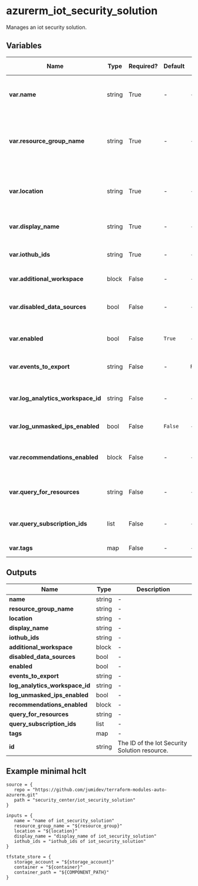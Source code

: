 # azurerm_iot_security_solution

Manages an iot security solution.

## Variables

| Name | Type | Required? |  Default  |  possible values |  Description |
| ---- | ---- | --------- |  ----------- | ----------- | ----------- |
| **var.name** | string | True | -  |  -  |  Specifies the name of the Iot Security Solution. Changing this forces a new resource to be created. | 
| **var.resource_group_name** | string | True | -  |  -  |  Specifies the name of the resource group in which to create the Iot Security Solution. Changing this forces a new resource to be created. | 
| **var.location** | string | True | -  |  -  |  Specifies the supported Azure location where the resource exists. Changing this forces a new resource to be created. | 
| **var.display_name** | string | True | -  |  -  |  Specifies the Display Name for this Iot Security Solution. | 
| **var.iothub_ids** | string | True | -  |  -  |  Specifies the IoT Hub resource IDs to which this Iot Security Solution is applied. | 
| **var.additional_workspace** | block | False | -  |  -  |  A `additional_workspace` block. | 
| **var.disabled_data_sources** | bool | False | -  |  -  |  A list of disabled data sources for the Iot Security Solution. Possible value is `TwinData`. | 
| **var.enabled** | bool | False | `True`  |  -  |  Is the Iot Security Solution enabled? Defaults to `true`. | 
| **var.events_to_export** | string | False | -  |  `RawEvents`  |  A list of data which is to exported to analytic workspace. Valid values include `RawEvents`. | 
| **var.log_analytics_workspace_id** | string | False | -  |  -  |  Specifies the Log Analytics Workspace ID to which the security data will be sent. | 
| **var.log_unmasked_ips_enabled** | bool | False | `False`  |  -  |  Should IP addressed be unmasked in the log? Defaults to `false`. | 
| **var.recommendations_enabled** | block | False | -  |  -  |  A `recommendations_enabled` block of options to enable or disable as defined below. | 
| **var.query_for_resources** | string | False | -  |  -  |  An Azure Resource Graph query used to set the resources monitored. | 
| **var.query_subscription_ids** | list | False | -  |  -  |  A list of subscription Ids on which the user defined resources query should be executed. | 
| **var.tags** | map | False | -  |  -  |  A mapping of tags to assign to the resource. | 



## Outputs

| Name | Type | Description |
| ---- | ---- | --------- | 
| **name** | string  | - | 
| **resource_group_name** | string  | - | 
| **location** | string  | - | 
| **display_name** | string  | - | 
| **iothub_ids** | string  | - | 
| **additional_workspace** | block  | - | 
| **disabled_data_sources** | bool  | - | 
| **enabled** | bool  | - | 
| **events_to_export** | string  | - | 
| **log_analytics_workspace_id** | string  | - | 
| **log_unmasked_ips_enabled** | bool  | - | 
| **recommendations_enabled** | block  | - | 
| **query_for_resources** | string  | - | 
| **query_subscription_ids** | list  | - | 
| **tags** | map  | - | 
| **id** | string  | The ID of the Iot Security Solution resource. | 

## Example minimal hclt

```hcl
source = {
   repo = "https://github.com/jumidev/terraform-modules-auto-azurerm.git" 
   path = "security_center/iot_security_solution" 
}

inputs = {
   name = "name of iot_security_solution" 
   resource_group_name = "${resource_group}" 
   location = "${location}" 
   display_name = "display_name of iot_security_solution" 
   iothub_ids = "iothub_ids of iot_security_solution" 
}

tfstate_store = {
   storage_account = "${storage_account}" 
   container = "${container}" 
   container_path = "${COMPONENT_PATH}" 
}


```